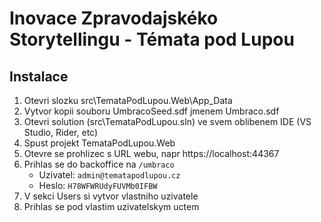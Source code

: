 # Inovace Zpravodajskéko Storytellingu - Témata pod Lupou


## Instalace

1) Otevri slozku src\TemataPodLupou.Web\App_Data
2) Vytvor kopii souboru UmbracoSeed.sdf jmenem Umbraco.sdf
3) Otevri solution (src\TemataPodLupou.sln) ve svem oblibenem IDE (VS Studio, Rider, etc)
4) Spust projekt TemataPodLupou.Web
5) Otevre se prohlizec s URL webu, napr https://localhost:44367
6) Prihlas se do backoffice na `/umbraco`
    - Uzivatel: `admin@tematapodlupou.cz`
    - Heslo: `H78WFWRUdyFUVMb0IFBW`
7) V sekci Users si vytvor vlastniho uzivatele
8) Prihlas se pod vlastim uzivatelskym uctem
